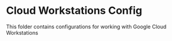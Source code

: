 # Cloud Workstations Config

This folder contains configurations for working with Google Cloud Workstations
